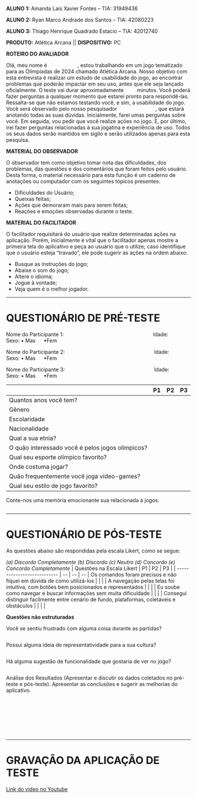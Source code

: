 **ALUNO 1:** Amanda Laís Xavier Fontes – TIA: 31949436

**ALUNO 2:** Ryan Marco Andrade dos Santos – TIA: 42080223

**ALUNO 3:** Thiago Henrique Quadrado Estacio –  TIA: 42012740

**PRODUTO:** Atlética Arcana || **DISPOSITIVO:** PC


**ROTEIRO DO AVALIADOR**

Olá, meu nome é `           `, estou trabalhando em um jogo tematizado para as Olimpíadas de 2024 chamado Atlética Arcana. Nosso objetivo com esta entrevista é realizar um estudo de usabilidade do jogo, ao encontrar problemas que poderão impactar em seu uso, antes que ele seja lançado oficialmente. O teste vai durar aproximadamente `    ` minutos. Você poderá fazer perguntas a qualquer momento que estarei pronto para respondê-las. Ressalta-se que não estamos testando você, e sim, a usabilidade do jogo. Você será observado pelo nosso pesquisador `              `, que estará anotando todas as suas dúvidas. Inicialmente, farei umas perguntas sobre você. Em seguida, vou pedir que você realize ações no jogo. E, por último, irei fazer perguntas relacionadas à sua jogatina e experiência de uso. Todos os seus dados serão mantidos em sigilo e serão utilizados apenas para esta pesquisa.


**MATERIAL DO OBSERVADOR**

O observador tem como objetivo tomar nota das dificuldades, dos problemas, das questões e dos comentários que foram feitos pelo usuário. Desta forma, o material necessário para esta função é  um caderno de anotações ou computador com os seguintes tópicos presentes:
- Dificuldades do Usuário;
- Queixas feitas;
- Ações que demoraram mais para serem feitas;
- Reações e emoções observadas durante o teste.


**MATERIAL DO FACILITADOR**

O facilitador requisitará do usuário que realize determinadas ações na aplicação. Porém, inicialmente é vital que o facilitador apenas mostre a primeira tela do aplicativo e peça ao usuário que o utilize; caso identifique que o usuário esteja “travado”, ele pode sugerir as ações na ordem abaixo:
- Busque as instruções do jogo;
- Abaixe o som do jogo;
- Altere o idioma;
- Jogue à vontade; 
- Veja quem é o melhor jogador.

---

# QUESTIONÁRIO DE PRÉ-TESTE

Nome do Participante 1: `                                 `   Idade: `          `      Sexo:    •  Mas  `  `   •Fem  `  `

Nome do Participante 2: `                                 `   Idade: `          `      Sexo:    •  Mas  `  `   •Fem  `  `

Nome do Participante 3: `                                 `   Idade: `          `      Sexo:    •  Mas  `  `   •Fem  `  `



|    | P1 | P2 | P3 |
| -- | -- | -- | -- |
| Quantos anos você tem? | | | |
| Gênero | | | |
| Escolaridade | | | |
| Nacionalidade | | | |
| Qual a sua etnia? | | | |
| O quão interessado você é pelos jogos olímpicos? |
| Qual seu esporte olímpico favorito? | | | |
| Onde costuma jogar? | | | |
| Quão frequentemente você joga vídeo-games? | | | |
| Qual seu estilo de jogo favorito? | | | |

Conte-nos uma memória emocionante sua relacionada à jogos:

```

```

---

# QUESTIONÁRIO DE PÓS-TESTE

As questões abaixo são respondidas pela escala Likert, como se segue:

*(a) Discordo Completamente (b) Discordo (c) Neutro (d) Concordo (e) Concordo Completamente*
|  Questões na Escala Likert  | P1 | P2 | P3 |
| --------------------------- | -- | -- | -- |
Os comandos foram precisos e não fiquei em dúvida de como utilizá-los | | | |
A navegação pelas telas foi intuitiva, com botões bem posicionados e representados | | | |
Eu soube como navegar e buscar informações sem muita dificuldade | | | |
Consegui distinguir facilmente entre cenário de fundo, plataformas, coletáveis e obstáculos | | | |

**Questões não estruturadas**

Você se sentiu frustrado com alguma coisa durante as partidas?

```

```

Possui alguma ideia de representatividade para a sua cultura?

```

```

Há alguma sugestão de funcionalidade que gostaria de ver no jogo?

```

```

Análise dos Resultados
(Apresentar e discutir os dados coletados no pré-teste e pós-teste). Apresentar as conclusões e sugerir as melhorias do aplicativo.

```








```

---

# GRAVAÇÃO DA APLICAÇÃO DE TESTE
[Link do vídeo no Youtube](https://youtu.be/iFGoieGy7Bo)
